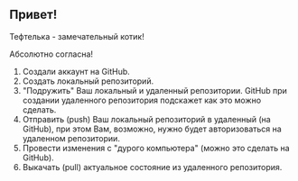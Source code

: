 ## Привет!

Тефтелька - замечательный котик!

Абсолютно согласна!

1. Создали аккаунт на GitHub.
2. Создать локальный репозиторий.
3. "Подружить" Ваш локальный и удаленный репозитории. GitHub при создании удаленного репозитория подскажет как это можно сделать.
4. Отправить (push) Ваш локальный репозиторий в удаленный (на GitHub), при этом Вам, возможно, нужно будет авторизоваться на удаленном репозитории. 
5. Провести изменения с "дурого компьютера" (можно это сделать на GitHub).
6. Выкачать (pull) актуальное состояние из удаленного репозитория.